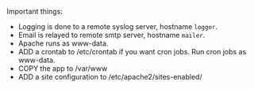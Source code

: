 Important things:

* Logging is done to a remote syslog server, hostname `logger`.
* Email is relayed to remote smtp server, hostname `mailer`.
* Apache runs as www-data.
* ADD a crontab to /etc/crontab if you want cron jobs. Run cron jobs as www-data.
* COPY the app to /var/www
* ADD a site configuration to /etc/apache2/sites-enabled/
